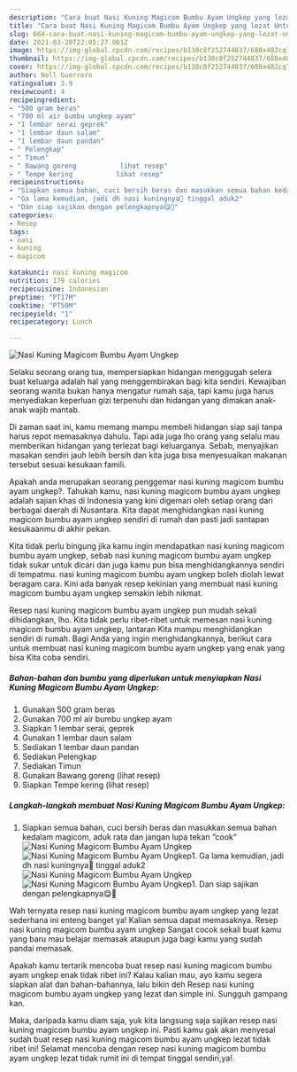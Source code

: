```yaml
---
description: "Cara buat Nasi Kuning Magicom Bumbu Ayam Ungkep yang lezat Untuk Jualan"
title: "Cara buat Nasi Kuning Magicom Bumbu Ayam Ungkep yang lezat Untuk Jualan"
slug: 664-cara-buat-nasi-kuning-magicom-bumbu-ayam-ungkep-yang-lezat-untuk-jualan
date: 2021-03-20T22:05:27.061Z
image: https://img-global.cpcdn.com/recipes/b138c8f252744837/680x482cq70/nasi-kuning-magicom-bumbu-ayam-ungkep-foto-resep-utama.jpg
thumbnail: https://img-global.cpcdn.com/recipes/b138c8f252744837/680x482cq70/nasi-kuning-magicom-bumbu-ayam-ungkep-foto-resep-utama.jpg
cover: https://img-global.cpcdn.com/recipes/b138c8f252744837/680x482cq70/nasi-kuning-magicom-bumbu-ayam-ungkep-foto-resep-utama.jpg
author: Nell Guerrero
ratingvalue: 3.9
reviewcount: 4
recipeingredient:
- "500 gram beras"
- "700 ml air bumbu ungkep ayam"
- "1 lembar serai geprek"
- "1 lembar daun salam"
- "1 lembar daun pandan"
- " Pelengkap"
- " Timun"
- " Bawang goreng           lihat resep"
- " Tempe kering           lihat resep"
recipeinstructions:
- "Siapkan semua bahan, cuci bersih beras dan masukkan semua bahan kedalam magicom, aduk rata dan jangan lupa tekan “cook”"
- "Ga lama kemudian, jadi dh nasi kuningnya🥰 tinggal aduk2"
- "Dan siap sajikan dengan pelengkapnya😋🙏"
categories:
- Resep
tags:
- nasi
- kuning
- magicom

katakunci: nasi kuning magicom 
nutrition: 179 calories
recipecuisine: Indonesian
preptime: "PT17M"
cooktime: "PT50M"
recipeyield: "1"
recipecategory: Lunch

---
```



![Nasi Kuning Magicom Bumbu Ayam Ungkep](https://img-global.cpcdn.com/recipes/b138c8f252744837/680x482cq70/nasi-kuning-magicom-bumbu-ayam-ungkep-foto-resep-utama.jpg)

Selaku seorang orang tua, mempersiapkan hidangan menggugah selera buat keluarga adalah hal yang menggembirakan bagi kita sendiri. Kewajiban seorang  wanita bukan hanya mengatur rumah saja, tapi kamu juga harus menyediakan keperluan gizi terpenuhi dan hidangan yang dimakan anak-anak wajib mantab.

Di zaman  saat ini, kamu memang mampu membeli hidangan siap saji tanpa harus repot memasaknya dahulu. Tapi ada juga lho orang yang selalu mau memberikan hidangan yang terlezat bagi keluarganya. Sebab, menyajikan masakan sendiri jauh lebih bersih dan kita juga bisa menyesuaikan makanan tersebut sesuai kesukaan famili. 



Apakah anda merupakan seorang penggemar nasi kuning magicom bumbu ayam ungkep?. Tahukah kamu, nasi kuning magicom bumbu ayam ungkep adalah sajian khas di Indonesia yang kini digemari oleh setiap orang dari berbagai daerah di Nusantara. Kita dapat menghidangkan nasi kuning magicom bumbu ayam ungkep sendiri di rumah dan pasti jadi santapan kesukaanmu di akhir pekan.

Kita tidak perlu bingung jika kamu ingin mendapatkan nasi kuning magicom bumbu ayam ungkep, sebab nasi kuning magicom bumbu ayam ungkep tidak sukar untuk dicari dan juga kamu pun bisa menghidangkannya sendiri di tempatmu. nasi kuning magicom bumbu ayam ungkep boleh diolah lewat beragam cara. Kini ada banyak resep kekinian yang membuat nasi kuning magicom bumbu ayam ungkep semakin lebih nikmat.

Resep nasi kuning magicom bumbu ayam ungkep pun mudah sekali dihidangkan, lho. Kita tidak perlu ribet-ribet untuk memesan nasi kuning magicom bumbu ayam ungkep, lantaran Kita mampu menghidangkan sendiri di rumah. Bagi Anda yang ingin menghidangkannya, berikut cara untuk membuat nasi kuning magicom bumbu ayam ungkep yang enak yang bisa Kita coba sendiri.

<!--inarticleads1-->

##### Bahan-bahan dan bumbu yang diperlukan untuk menyiapkan Nasi Kuning Magicom Bumbu Ayam Ungkep:

1. Gunakan 500 gram beras
1. Gunakan 700 ml air bumbu ungkep ayam
1. Siapkan 1 lembar serai, geprek
1. Gunakan 1 lembar daun salam
1. Sediakan 1 lembar daun pandan
1. Sediakan  Pelengkap
1. Sediakan  Timun
1. Gunakan  Bawang goreng           (lihat resep)
1. Siapkan  Tempe kering           (lihat resep)




<!--inarticleads2-->

##### Langkah-langkah membuat Nasi Kuning Magicom Bumbu Ayam Ungkep:

1. Siapkan semua bahan, cuci bersih beras dan masukkan semua bahan kedalam magicom, aduk rata dan jangan lupa tekan “cook”
<img src="https://img-global.cpcdn.com/steps/c9a2233694378099/160x128cq70/nasi-kuning-magicom-bumbu-ayam-ungkep-langkah-memasak-1-foto.jpg" alt="Nasi Kuning Magicom Bumbu Ayam Ungkep"><img src="https://img-global.cpcdn.com/steps/7b882e4fc65131a6/160x128cq70/nasi-kuning-magicom-bumbu-ayam-ungkep-langkah-memasak-1-foto.jpg" alt="Nasi Kuning Magicom Bumbu Ayam Ungkep">1. Ga lama kemudian, jadi dh nasi kuningnya🥰 tinggal aduk2
<img src="https://img-global.cpcdn.com/steps/21a7a89496bb6e3b/160x128cq70/nasi-kuning-magicom-bumbu-ayam-ungkep-langkah-memasak-2-foto.jpg" alt="Nasi Kuning Magicom Bumbu Ayam Ungkep"><img src="https://img-global.cpcdn.com/steps/ea59916b048f2185/160x128cq70/nasi-kuning-magicom-bumbu-ayam-ungkep-langkah-memasak-2-foto.jpg" alt="Nasi Kuning Magicom Bumbu Ayam Ungkep">1. Dan siap sajikan dengan pelengkapnya😋🙏




Wah ternyata resep nasi kuning magicom bumbu ayam ungkep yang lezat sederhana ini enteng banget ya! Kalian semua dapat memasaknya. Resep nasi kuning magicom bumbu ayam ungkep Sangat cocok sekali buat kamu yang baru mau belajar memasak ataupun juga bagi kamu yang sudah pandai memasak.

Apakah kamu tertarik mencoba buat resep nasi kuning magicom bumbu ayam ungkep enak tidak ribet ini? Kalau kalian mau, ayo kamu segera siapkan alat dan bahan-bahannya, lalu bikin deh Resep nasi kuning magicom bumbu ayam ungkep yang lezat dan simple ini. Sungguh gampang kan. 

Maka, daripada kamu diam saja, yuk kita langsung saja sajikan resep nasi kuning magicom bumbu ayam ungkep ini. Pasti kamu gak akan menyesal sudah buat resep nasi kuning magicom bumbu ayam ungkep lezat tidak ribet ini! Selamat mencoba dengan resep nasi kuning magicom bumbu ayam ungkep lezat tidak rumit ini di tempat tinggal sendiri,ya!.

